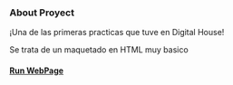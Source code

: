 
### About Proyect

¡Una de las primeras practicas que tuve en Digital House!

Se trata de un maquetado en HTML muy basico

#### [Run WebPage](https://julianpariss.github.io/WebPages/ProyectoBatmanCV2)
